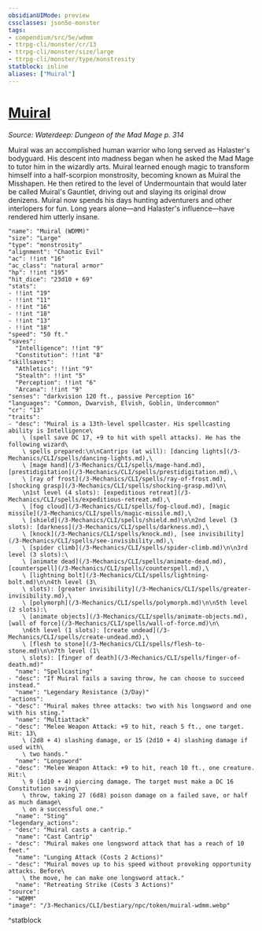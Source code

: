 ```yaml
---
obsidianUIMode: preview
cssclasses: json5e-monster
tags:
- compendium/src/5e/wdmm
- ttrpg-cli/monster/cr/13
- ttrpg-cli/monster/size/large
- ttrpg-cli/monster/type/monstrosity
statblock: inline
aliases: ["Muiral"]
---
```

# [Muiral](3-Mechanics\CLI\bestiary\npc/muiral-wdmm.md)
*Source: Waterdeep: Dungeon of the Mad Mage p. 314*  

Muiral was an accomplished human warrior who long served as Halaster's bodyguard. His descent into madness began when he asked the Mad Mage to tutor him in the wizardly arts. Muiral learned enough magic to transform himself into a half-scorpion monstrosity, becoming known as Muiral the Misshapen. He then retired to the level of Undermountain that would later be called Muiral's Gauntlet, driving out and slaying its original drow denizens. Muiral now spends his days hunting adventurers and other interlopers for fun. Long years alone—and Halaster's influence—have rendered him utterly insane.

```statblock
"name": "Muiral (WDMM)"
"size": "Large"
"type": "monstrosity"
"alignment": "Chaotic Evil"
"ac": !!int "16"
"ac_class": "natural armor"
"hp": !!int "195"
"hit_dice": "23d10 + 69"
"stats":
- !!int "19"
- !!int "11"
- !!int "16"
- !!int "18"
- !!int "13"
- !!int "18"
"speed": "50 ft."
"saves":
  "Intelligence": !!int "9"
  "Constitution": !!int "8"
"skillsaves":
  "Athletics": !!int "9"
  "Stealth": !!int "5"
  "Perception": !!int "6"
  "Arcana": !!int "9"
"senses": "darkvision 120 ft., passive Perception 16"
"languages": "Common, Dwarvish, Elvish, Goblin, Undercommon"
"cr": "13"
"traits":
- "desc": "Muiral is a 13th-level spellcaster. His spellcasting ability is Intelligence\
    \ (spell save DC 17, +9 to hit with spell attacks). He has the following wizard\
    \ spells prepared:\n\nCantrips (at will): [dancing lights](/3-Mechanics/CLI/spells/dancing-lights.md),\
    \ [mage hand](/3-Mechanics/CLI/spells/mage-hand.md), [prestidigitation](/3-Mechanics/CLI/spells/prestidigitation.md),\
    \ [ray of frost](/3-Mechanics/CLI/spells/ray-of-frost.md), [shocking grasp](/3-Mechanics/CLI/spells/shocking-grasp.md)\n\
    \n1st level (4 slots): [expeditious retreat](/3-Mechanics/CLI/spells/expeditious-retreat.md),\
    \ [fog cloud](/3-Mechanics/CLI/spells/fog-cloud.md), [magic missile](/3-Mechanics/CLI/spells/magic-missile.md),\
    \ [shield](/3-Mechanics/CLI/spells/shield.md)\n\n2nd level (3 slots): [darkness](/3-Mechanics/CLI/spells/darkness.md),\
    \ [knock](/3-Mechanics/CLI/spells/knock.md), [see invisibility](/3-Mechanics/CLI/spells/see-invisibility.md),\
    \ [spider climb](/3-Mechanics/CLI/spells/spider-climb.md)\n\n3rd level (3 slots):\
    \ [animate dead](/3-Mechanics/CLI/spells/animate-dead.md), [counterspell](/3-Mechanics/CLI/spells/counterspell.md),\
    \ [lightning bolt](/3-Mechanics/CLI/spells/lightning-bolt.md)\n\n4th level (3\
    \ slots): [greater invisibility](/3-Mechanics/CLI/spells/greater-invisibility.md),\
    \ [polymorph](/3-Mechanics/CLI/spells/polymorph.md)\n\n5th level (2 slots):\
    \ [animate objects](/3-Mechanics/CLI/spells/animate-objects.md), [wall of force](/3-Mechanics/CLI/spells/wall-of-force.md)\n\
    \n6th level (1 slots): [create undead](/3-Mechanics/CLI/spells/create-undead.md),\
    \ [flesh to stone](/3-Mechanics/CLI/spells/flesh-to-stone.md)\n\n7th level (1\
    \ slots): [finger of death](/3-Mechanics/CLI/spells/finger-of-death.md)"
  "name": "Spellcasting"
- "desc": "If Muiral fails a saving throw, he can choose to succeed instead."
  "name": "Legendary Resistance (3/Day)"
"actions":
- "desc": "Muiral makes three attacks: two with his longsword and one with his sting."
  "name": "Multiattack"
- "desc": "Melee Weapon Attack: +9 to hit, reach 5 ft., one target. Hit: 13\
    \ (2d8 + 4) slashing damage, or 15 (2d10 + 4) slashing damage if used with\
    \ two hands."
  "name": "Longsword"
- "desc": "Melee Weapon Attack: +9 to hit, reach 10 ft., one creature. Hit:\
    \ 9 (1d10 + 4) piercing damage. The target must make a DC 16 Constitution saving\
    \ throw, taking 27 (6d8) poison damage on a failed save, or half as much damage\
    \ on a successful one."
  "name": "Sting"
"legendary_actions":
- "desc": "Muiral casts a cantrip."
  "name": "Cast Cantrip"
- "desc": "Muiral makes one longsword attack that has a reach of 10 feet."
  "name": "Lunging Attack (Costs 2 Actions)"
- "desc": "Muiral moves up to his speed without provoking opportunity attacks. Before\
    \ the move, he can make one longsword attack."
  "name": "Retreating Strike (Costs 3 Actions)"
"source":
- "WDMM"
"image": "/3-Mechanics/CLI/bestiary/npc/token/muiral-wdmm.webp"
```
^statblock